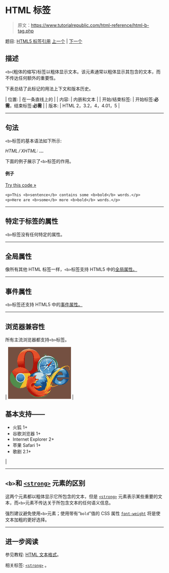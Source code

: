 # HTML **标签**

> 原文：<https://www.tutorialrepublic.com/html-reference/html-b-tag.php>

题目: [HTML5 标签引用](html5-tags.php) [上一个](html5-audio-tag.php) | [下一个](html-base-tag.php)

## 描述

`<b>`(粗体的缩写)标签以粗体显示文本。该元素通常以粗体显示其包含的文本，而不传达任何额外的重要性。

下表总结了此标记的用法上下文和版本历史。

| 位置: | 在一条直线上的 |
| 内容: | 内嵌和文本 |
| 开始/结束标签: | 开始标签:**必需**，结束标签:**必需** |
| 版本: | HTML 2，3.2，4，4.01，5 |

* * *

## 句法

`<b>`标签的基本语法如下所示:

*HTML / XHTML:* <b> ... </b>

下面的例子展示了`<b>`标签的作用。

#### 例子

[Try this code »](../codelab.php?topic=html&file=b-tag "Try this code using online Editor")

```
<p>This <b>sentence</b> contains some <b>bold</b> words.</p>
<p>Here are <b>some</b> more <b>bold</b> words.</p>
```

* * *

## 特定于标签的属性

`<b>`标签没有任何特定的属性。

* * *

## 全局属性

像所有其他 HTML 标签一样，`<b>`标签支持 HTML5 中的[全局属性。](html5-global-attributes.php)

* * *

## 事件属性

`<b>`标签还支持 HTML5 中的[事件属性。](html5-event-attributes.php)

* * *

## 浏览器兼容性

所有主流浏览器都支持`<b>`标签。

| ![Browsers Icon](img/e9331123c77668c1832e541c2fca1002.png) | 

## 基本支持——

*   火狐 1+
*   谷歌浏览器 1+
*   Internet Explorer 2+
*   苹果 Safari 1+
*   歌剧 2.1+

 |

* * *

## `<b>`和 [`<strong>`](html-strong-tag.php) 元素的区别

这两个元素都以粗体显示它所包含的文本，但是 [`<strong>`](html-strong-tag.php) 元素表示某些重要的文本，而`<b>`元素不传达关于所包含文本的任何语义信息。

强烈建议避免使用`<b>`元素；使用带有“`bold`”值的 CSS 属性 [`font-weight`](../css-reference/css-font-weight-property.php) 将是使文本加粗的更好选择。

* * *

## 进一步阅读

参见教程: [HTML 文本格式](../html-tutorial/html-text-formatting.php)。

相关标签: [`<strong>`](html-strong-tag.php) 。